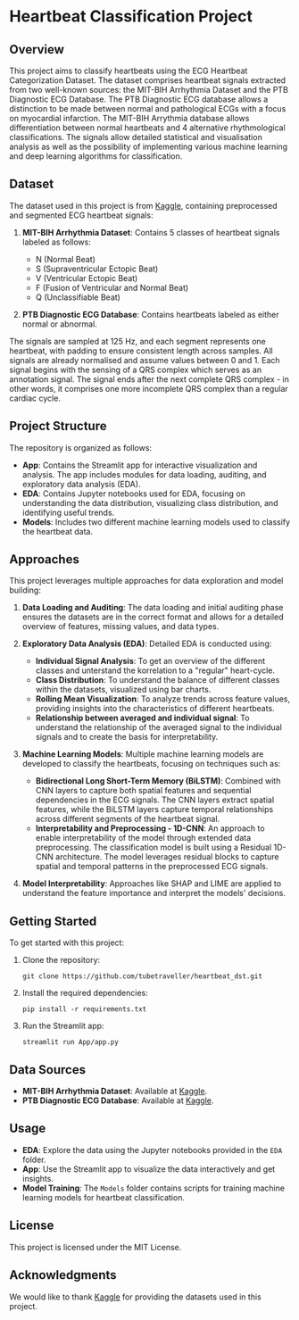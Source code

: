 # Heartbeat Classification Project

## Overview
This project aims to classify heartbeats using the ECG Heartbeat Categorization Dataset. The dataset comprises heartbeat signals extracted from two well-known sources: the MIT-BIH Arrhythmia Dataset and the PTB Diagnostic ECG Database. The PTB Diagnostic ECG database allows a distinction to be made between normal and pathological ECGs with a focus on myocardial infarction. The MIT-BIH Arrythmia database allows differentiation between normal heartbeats and 4 alternative rhythmological classifications. The signals allow detailed statistical and visualisation analysis as well as the possibility of implementing various machine learning and deep learning algorithms for classification. 

## Dataset
The dataset used in this project is from [Kaggle](https://www.kaggle.com/datasets/shayanfazeli/heartbeat?select=ptbdb_normal.csv), containing preprocessed and segmented ECG heartbeat signals:

1. **MIT-BIH Arrhythmia Dataset**: Contains 5 classes of heartbeat signals labeled as follows:
   - N (Normal Beat)
   - S (Supraventricular Ectopic Beat)
   - V (Ventricular Ectopic Beat)
   - F (Fusion of Ventricular and Normal Beat)
   - Q (Unclassifiable Beat)

2. **PTB Diagnostic ECG Database**: Contains heartbeats labeled as either normal or abnormal.

The signals are sampled at 125 Hz, and each segment represents one heartbeat, with padding to ensure consistent length across samples.
All signals are already normalised and assume values between 0 and 1. Each signal begins with the sensing of a QRS complex which serves as an annotation signal. The signal ends after the next complete QRS complex - in other words, it comprises one more incomplete QRS complex than a regular cardiac cycle. 

## Project Structure
The repository is organized as follows:

- **App**: Contains the Streamlit app for interactive visualization and analysis. The app includes modules for data loading, auditing, and exploratory data analysis (EDA).
- **EDA**: Contains Jupyter notebooks used for EDA, focusing on understanding the data distribution, visualizing class distribution, and identifying useful trends.
- **Models**: Includes two different machine learning models used to classify the heartbeat data.

## Approaches
This project leverages multiple approaches for data exploration and model building:

1. **Data Loading and Auditing**: The data loading and initial auditing phase ensures the datasets are in the correct format and allows for a detailed overview of features, missing values, and data types.

2. **Exploratory Data Analysis (EDA)**: Detailed EDA is conducted using:
   - **Individual Signal Analysis**: To get an overview of the different classes and unterstand the korrelation to a "regular" heart-cycle. 
   - **Class Distribution**: To understand the balance of different classes within the datasets, visualized using bar charts.
   - **Rolling Mean Visualization**: To analyze trends across feature values, providing insights into the characteristics of different heartbeats.
   - **Relationship between averaged and individual signal**: To understand the relationship of the averaged signal to the individual signals and to create the basis for interpretability. 

3. **Machine Learning Models**: Multiple machine learning models are developed to classify the heartbeats, focusing on techniques such as:
   - **Bidirectional Long Short-Term Memory (BiLSTM)**: Combined with CNN layers to capture both spatial features and sequential dependencies in the ECG signals. The CNN layers extract spatial features, while the BiLSTM layers capture temporal relationships across different segments of the heartbeat signal.
   - **Interpretability and Preprocessing - 1D-CNN**: An approach to enable interpretability of the model through extended data preprocessing. The classification model is built using a Residual 1D-CNN architecture. The model leverages residual blocks to capture spatial and temporal patterns in the preprocessed ECG signals.
     
4. **Model Interpretability**: Approaches like SHAP and LIME are applied to understand the feature importance and interpret the models' decisions.

## Getting Started
To get started with this project:

1. Clone the repository:
   ```
   git clone https://github.com/tubetraveller/heartbeat_dst.git
   ```

2. Install the required dependencies:
   ```
   pip install -r requirements.txt
   ```

3. Run the Streamlit app:
   ```
   streamlit run App/app.py
   ```

## Data Sources
- **MIT-BIH Arrhythmia Dataset**: Available at [Kaggle](https://www.kaggle.com/datasets/shayanfazeli/heartbeat?select=ptbdb_normal.csv).
- **PTB Diagnostic ECG Database**: Available at [Kaggle](https://www.kaggle.com/datasets/shayanfazeli/heartbeat?select=ptbdb_normal.csv).

## Usage
- **EDA**: Explore the data using the Jupyter notebooks provided in the `EDA` folder.
- **App**: Use the Streamlit app to visualize the data interactively and get insights.
- **Model Training**: The `Models` folder contains scripts for training machine learning models for heartbeat classification.

## License
This project is licensed under the MIT License. 
## Acknowledgments
We would like to thank [Kaggle](https://www.kaggle.com) for providing the datasets used in this project.

